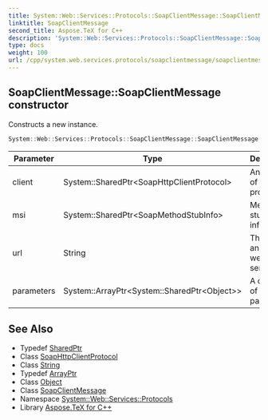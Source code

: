 ```yaml
---
title: System::Web::Services::Protocols::SoapClientMessage::SoapClientMessage constructor
linktitle: SoapClientMessage
second_title: Aspose.TeX for C++
description: 'System::Web::Services::Protocols::SoapClientMessage::SoapClientMessage constructor. Constructs a new instance in C++.'
type: docs
weight: 100
url: /cpp/system.web.services.protocols/soapclientmessage/soapclientmessage/
---
```

## SoapClientMessage::SoapClientMessage constructor


Constructs a new instance.

```cpp
System::Web::Services::Protocols::SoapClientMessage::SoapClientMessage(System::SharedPtr<SoapHttpClientProtocol> client, System::SharedPtr<SoapMethodStubInfo> msi, String url, System::ArrayPtr<System::SharedPtr<Object>> parameters)
```


| Parameter | Type | Description |
| --- | --- | --- |
| client | System::SharedPtr\<SoapHttpClientProtocol\> | An instance of the client proxy class. |
| msi | System::SharedPtr\<SoapMethodStubInfo\> | Method stub information. |
| url | String | The URL of an XML web service. |
| parameters | System::ArrayPtr\<System::SharedPtr\<Object\>\> | A collection of parameters. |

## See Also

* Typedef [SharedPtr](../../../system/sharedptr/)
* Class [SoapHttpClientProtocol](../../soaphttpclientprotocol/)
* Class [String](../../../system/string/)
* Typedef [ArrayPtr](../../../system/arrayptr/)
* Class [Object](../../../system/object/)
* Class [SoapClientMessage](../)
* Namespace [System::Web::Services::Protocols](../../)
* Library [Aspose.TeX for C++](../../../)
